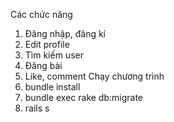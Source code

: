 Các chức năng
1. Đăng nhập, đăng kí
2. Edit profile
3. Tìm kiếm user
4. Đăng bài
5. Like, comment
Chạy chương trình
1. bundle install
2. bundle exec rake db:migrate
3. rails s
